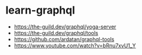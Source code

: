 # learn-graphql

- https://the-guild.dev/graphql/yoga-server
- https://the-guild.dev/graphql/tools
- https://github.com/ardatan/graphql-tools
- https://www.youtube.com/watch?v=bRnu7xvU1_Y

